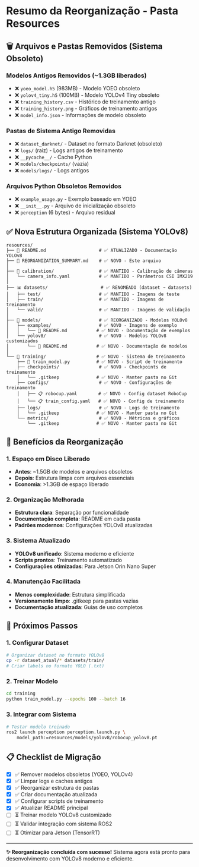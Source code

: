 # Resumo da Reorganização - Pasta Resources

## 🗑️ Arquivos e Pastas Removidos (Sistema Obsoleto)

### **Modelos Antigos Removidos (~1.3GB liberados)**
- ❌ `yoeo_model.h5` (983MB) - Modelo YOEO obsoleto
- ❌ `yolov4_tiny.h5` (100MB) - Modelo YOLOv4 Tiny obsoleto
- ❌ `training_history.csv` - Histórico de treinamento antigo
- ❌ `training_history.png` - Gráficos de treinamento antigos
- ❌ `model_info.json` - Informações de modelo obsoleto

### **Pastas de Sistema Antigo Removidas**
- ❌ `dataset_darknet/` - Dataset no formato Darknet (obsoleto)
- ❌ `logs/` (raiz) - Logs antigos de treinamento
- ❌ `__pycache__/` - Cache Python
- ❌ `models/checkpoints/` (vazia)
- ❌ `models/logs/` - Logs antigos

### **Arquivos Python Obsoletos Removidos**
- ❌ `example_usage.py` - Exemplo baseado em YOEO
- ❌ `__init__.py` - Arquivo de inicialização obsoleto
- ❌ `perception` (6 bytes) - Arquivo residual

## ✅ Nova Estrutura Organizada (Sistema YOLOv8)

```
resources/
├── 📖 README.md                    # ✅ ATUALIZADO - Documentação YOLOv8
├── 📖 REORGANIZATION_SUMMARY.md    # ✅ NOVO - Este arquivo
│
├── 🎥 calibration/                 # ✅ MANTIDO - Calibração de câmeras
│   └── camera_info.yaml           # ✅ MANTIDO - Parâmetros CSI IMX219
│
├── 📊 datasets/                    # ✅ RENOMEADO (dataset → datasets)
│   ├── test/                      # ✅ MANTIDO - Imagens de teste
│   ├── train/                     # ✅ MANTIDO - Imagens de treinamento
│   └── valid/                     # ✅ MANTIDO - Imagens de validação
│
├── 🧠 models/                      # ✅ REORGANIZADO - Modelos YOLOv8
│   ├── examples/                  # ✅ NOVO - Imagens de exemplo
│   │   └── 📖 README.md           # ✅ NOVO - Documentação de exemplos
│   └── yolov8/                    # ✅ NOVO - Modelos YOLOv8 customizados
│       └── 📖 README.md           # ✅ NOVO - Documentação de modelos
│
└── 🔧 training/                   # ✅ NOVO - Sistema de treinamento
    ├── 🐍 train_model.py          # ✅ NOVO - Script de treinamento
    ├── checkpoints/               # ✅ NOVO - Checkpoints de treinamento
    │   └── .gitkeep              # ✅ NOVO - Manter pasta no Git
    ├── configs/                   # ✅ NOVO - Configurações de treinamento
    │   ├── 📋 robocup.yaml        # ✅ NOVO - Config dataset RoboCup
    │   └── 📋 train_config.yaml   # ✅ NOVO - Config de treinamento
    ├── logs/                      # ✅ NOVO - Logs de treinamento
    │   └── .gitkeep              # ✅ NOVO - Manter pasta no Git
    └── metrics/                   # ✅ NOVO - Métricas e gráficos
        └── .gitkeep              # ✅ NOVO - Manter pasta no Git
```

## 🎯 Benefícios da Reorganização

### **1. Espaço em Disco Liberado**
- **Antes**: ~1.5GB de modelos e arquivos obsoletos
- **Depois**: Estrutura limpa com arquivos essenciais
- **Economia**: >1.3GB de espaço liberado

### **2. Organização Melhorada**
- **Estrutura clara**: Separação por funcionalidade
- **Documentação completa**: README em cada pasta
- **Padrões modernos**: Configurações YOLOv8 atualizadas

### **3. Sistema Atualizado**
- **YOLOv8 unificado**: Sistema moderno e eficiente
- **Scripts prontos**: Treinamento automatizado
- **Configurações otimizadas**: Para Jetson Orin Nano Super

### **4. Manutenção Facilitada**
- **Menos complexidade**: Estrutura simplificada
- **Versionamento limpo**: .gitkeep para pastas vazias
- **Documentação atualizada**: Guias de uso completos

## 🚀 Próximos Passos

### **1. Configurar Dataset**
```bash
# Organizar dataset no formato YOLOv8
cp -r dataset_atual/* datasets/train/
# Criar labels no formato YOLO (.txt)
```

### **2. Treinar Modelo**
```bash
cd training
python train_model.py --epochs 100 --batch 16
```

### **3. Integrar com Sistema**
```bash
# Testar modelo treinado
ros2 launch perception perception.launch.py \
    model_path:=resources/models/yolov8/robocup_yolov8.pt
```

## 📋 Checklist de Migração

- [x] ✅ Remover modelos obsoletos (YOEO, YOLOv4)
- [x] ✅ Limpar logs e caches antigos
- [x] ✅ Reorganizar estrutura de pastas
- [x] ✅ Criar documentação atualizada
- [x] ✅ Configurar scripts de treinamento
- [x] ✅ Atualizar README principal
- [ ] ⏳ Treinar modelo YOLOv8 customizado
- [ ] ⏳ Validar integração com sistema ROS2
- [ ] ⏳ Otimizar para Jetson (TensorRT)

---

**✨ Reorganização concluída com sucesso!** 
Sistema agora está pronto para desenvolvimento com YOLOv8 moderno e eficiente. 